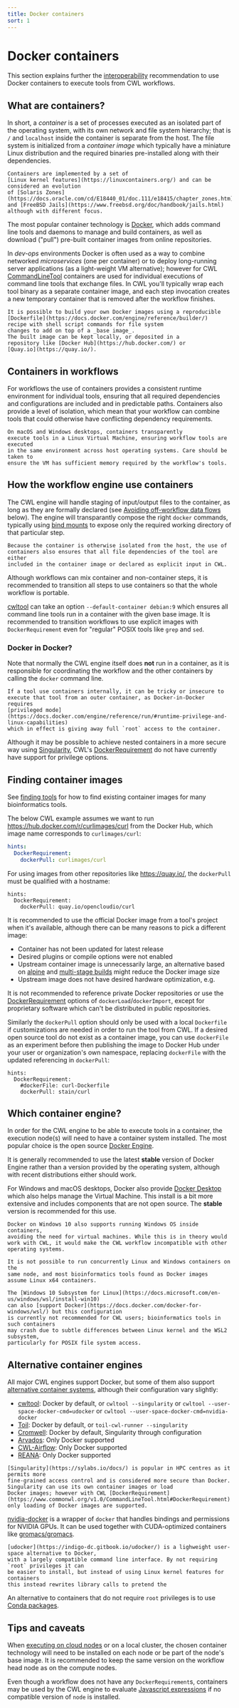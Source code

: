 ```yaml
---
title: Docker containers
sort: 1
---
```


# Docker containers

This section explains further the [interoperability](interoperability.md)
recommendation to use Docker containers to execute tools from CWL workflows.

## What are containers?

In short, a _container_ is a set of processes 
executed as an isolated part of the operating system, with its own
network and file system hierarchy; that is `/` and `localhost` inside the container
is separate from the host. The file system is initialized from a 
_container image_ which typically have a miniature Linux distribution
and the required binaries pre-installed along with their dependencies. 

```info
Containers are implemented by a set of 
[Linux kernel features](https://linuxcontainers.org/) and can be considered an evolution
of [Solaris Zones](https://docs.oracle.com/cd/E18440_01/doc.111/e18415/chapter_zones.htm)
and [FreeBSD Jails](https://www.freebsd.org/doc/handbook/jails.html) although with different focus.
```

The most popular container technology is [Docker](https://www.docker.com/), which adds
command line tools and daemons to manage and build containers, as well as
download ("pull") pre-built container images from online repositories. 

In _dev-ops_ environments Docker is often used as a way to combine 
networked _microservices_ (one per container) or to deploy long-running
server applications (as a light-weight VM alternative); however for CWL 
[CommandLineTool](https://www.commonwl.org/v1.2/CommandLineTool.html)
containers are used for individual executions of 
command line tools that exchange files. In CWL you'll typically wrap
each tool binary as a separate container image, 
and each step invocation creates a new temporary container that is
removed after the workflow finishes.

```tip
It is possible to build your own Docker images using a reproducible
[Dockerfile](https://docs.docker.com/engine/reference/builder/) 
recipe with shell script commands for file system 
changes to add on top of a _base image_. 
The built image can be kept locally, or deposited in a 
repository like [Docker Hub](https://hub.docker.com/) or
[Quay.io](https://quay.io/).
```

## Containers in workflows

For workflows the use of containers provides a consistent runtime environment 
for individual tools, ensuring that all required dependencies and configurations
are included and in predictable paths. Containers also provide a level of isolation, 
which mean that your workflow can combine tools that could otherwise have 
conflicting dependency requirements. 

```info
On macOS and Windows desktops, containers transparently
execute tools in a Linux Virtual Machine, ensuring workflow tools are executed
in the same environment across host operating systems. Care should be taken to
ensure the VM has sufficient memory required by the workflow's tools.
```

## How the workflow engine use containers

The CWL engine will handle staging of input/output files to the container, as 
long as they are formally declared 
(see [Avoiding off-workflow data flows](#avoiding-off-workflow-data-flows) below). 
The engine will transparantly compose the right `docker` commands, typically using 
[bind mounts](https://docs.docker.com/storage/bind-mounts/) to expose
only the required working directory of that particular step. 

```tip
Because the container is otherwise isolated from the host, the use of
containers also ensures that all file dependencies of the tool are either
included in the container image or declared as explicit input in CWL.
```

Although workflows can mix container and non-container steps, it is recommended to 
transition all steps to use containers so that the whole workflow is portable.

[cwltool](https://github.com/common-workflow-language/cwltool#using-user-space-replacements-for-docker) 
can take an option `--default-container debian:9` which ensures all command line tools run in a container 
with the given base image. It is recommended to transition workflows to use explicit 
images with `DockerRequirement` even for "regular" POSIX tools like `grep` and `sed`.

### Docker in Docker?

Note that normally the CWL engine itself does **not** run in a container,
as it is responsible for coordinating the workflow and the other containers
by calling the  `docker` command line.

```warning
If a tool use containers internally, it can be tricky or insecure to 
execute that tool from an outer container, as Docker-in-Docker requires
[privileged mode](https://docs.docker.com/engine/reference/run/#runtime-privilege-and-linux-capabilities)
which in effect is giving away full `root` access to the container.
```

Although it may be possible to achieve nested containers in a more secure way
using [Singularity](https://sylabs.io/docs/), 
CWL's [DockerRequirement](https://www.commonwl.org/v1.0/CommandLineTool.html#DockerRequirement)
do not have currently have support for privilege options.

## Finding container images

See [finding tools](tools.md) for how to find existing container 
images for many bioinformatics tools.

The below CWL example assumes we want to run <https://hub.docker.com/r/curlimages/curl> from the Docker Hub, which image name corresponds to `curlimages/curl`:

```yaml
hints:
  DockerRequirement:
    dockerPull: curlimages/curl
```

For using images from other repositories like <https://quay.io/>, the `dockerPull` must be qualified with a hostname:

```cwl
hints:
  DockerRequirement:
    dockerPull: quay.io/opencloudio/curl
```

It is recommended to use the official Docker image from a tool's project when it's available, although there can be many reasons to pick a different image:

* Container has not been updated for latest release
* Desired plugins or compile options were not enabled
* Upstream container image is unnecessarily large, an alternative based on [alpine](https://hub.docker.com/_/alpine) and [multi-stage builds](https://docs.docker.com/develop/develop-images/multistage-build/) might reduce the Docker image size
* Upstream image does not have desired hardware optimization, e.g. 


It is not recommended to reference private Docker repositories or use the 
[DockerRequirement](https://www.commonwl.org/v1.0/CommandLineTool.html#DockerRequirement)
options of `dockerLoad`/`dockerImport`, except for proprietary software which can't be distributed in public repositories. 

Similarly the `dockerPull` option should only be used with a local `Dockerfile` if customizations are needed in order to run the tool from CWL. If a desired open source tool do not exist as a container image, you can use `dockerFile` as an experiment before then publishing the image to Docker Hub under your user or organization's own namespace, replacing `dockerFile` with the updated referencing in `dockerPull`:

```cwl
hints:
  DockerRequirement:
    #dockerFile: curl-Dockerfile
    dockerPull: stain/curl
```


## Which container engine?

In order for the CWL engine to be able to execute tools in a container, the
execution node(s) will need to have a container system installed. The most
popular choice is the open source [Docker Engine](https://www.docker.com/products/container-runtime).

It is generally recommended to use the latest **stable** version of Docker Engine rather than a
version provided by the operating system, although with recent distributions either should work.

For Windows and macOS desktops, Docker also provide [Docker Desktop](https://www.docker.com/products/docker-desktop) 
which also helps manage the Virtual Machine. This install is a bit more extensive and includes
components that are not open source. The **stable** version is recommended for this use. 

```note
Docker on Windows 10 also supports running Windows OS inside containers, 
avoiding the need for virtual machines. While this is in theory would
work with CWL, it would make the CWL workflow incompatible with other
operating systems. 

It is not possible to run concurrently Linux and Windows containers on the 
same node, and most bioinformatics tools found as Docker images  
assume Linux x64 containers.
```

```warning
The [Windows 10 Subsystem for Linux](https://docs.microsoft.com/en-us/windows/wsl/install-win10)
can also [support Docker](https://docs.docker.com/docker-for-windows/wsl/) but this configuration
is currently not recommended for CWL users; bioinformatics tools in such containers 
may crash due to subtle differences between Linux kernel and the WSL2 subsystem, 
particularly for POSIX file system access.
```

## Alternative container engines

All major CWL engines support Docker, but some of them also support 
[alternative container systems](https://docs.dockstore.org/en/develop/advanced-topics/docker-alternatives.html), 
although their configuration vary slightly:
    
* [cwltool](https://github.com/common-workflow-language/cwltool#using-user-space-replacements-for-docker): Docker by default, or `cwltool --singularity`
  or  `cwltool --user-space-docker-cmd=udocker` or `cwltool --user-space-docker-cmd=nvidia-docker`
* [Toil](https://toil.readthedocs.io/en/latest/running/cwl.html): Docker by default, or `toil-cwl-runner --singularity`
* [Cromwell](https://cromwell.readthedocs.io/en/stable/tutorials/Containers/#singularity): Docker by default, Singularity through configuration
* [Arvados](https://doc.arvados.org/v2.1/install/install-docker.html): Only Docker supported
* [CWL-Airflow](https://cwl-airflow.readthedocs.io/): Only Docker supported
* [REANA](http://docs.reana.io/): Only Docker supported

```note
[Singularity](https://sylabs.io/docs/) is popular in HPC centres as it permits more 
fine-grained access control and is considered more secure than Docker. 
Singularity can use its own container images or load 
Docker images; however with CWL [DockerRequirement](https://www.commonwl.org/v1.0/CommandLineTool.html#DockerRequirement) 
only loading of Docker images are supported.
```

[nvidia-docker](https://github.com/NVIDIA/nvidia-docker) is a wrapper of `docker` that handles bindings and permissions for NVIDIA GPUs. It can be used together with CUDA-optimized containers like [gromacs/gromacs](https://hub.docker.com/r/gromacs/gromacs/).

```note
[udocker](https://indigo-dc.gitbook.io/udocker/) is a lighweight user-space alternative to Docker, 
with a largely compatible command line interface. By not requiring `root` privileges it can
be easier to install, but instead of using Linux kernel features for containers
this instead rewrites library calls to pretend the 
```

An alternative to containers that do not require `root` privileges 
is to use [Conda packages](conda.md).

## Tips and caveats

When [executing on cloud nodes](https://toil.readthedocs.io/en/latest/gettingStarted/quickStart.html#awscwl) or
on a local cluster, the chosen container technology will need to 
be installed on each node or be part of the node's base image. 
It is recommended to keep the same version on the workflow head node as on the compute nodes. 

Even though a workflow does not have any `DockerRequirement`s,
containers may be used by the CWL engine to evaluate
[Javascript expressions](https://www.commonwl.org/user_guide/13-expressions/index.html) if no
compatible version of `node` is installed.
